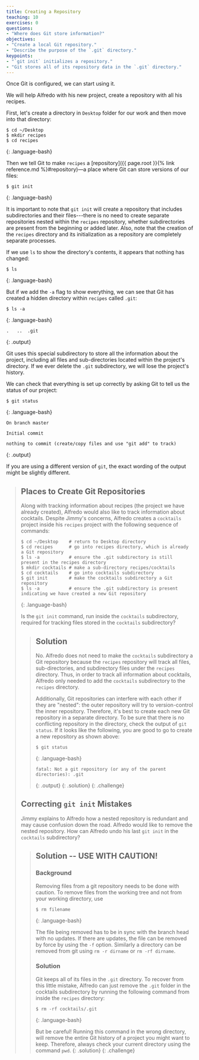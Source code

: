 ```yaml
---
title: Creating a Repository
teaching: 10
exercises: 0
questions:
- "Where does Git store information?"
objectives:
- "Create a local Git repository."
- "Describe the purpose of the `.git` directory."
keypoints:
- "`git init` initializes a repository."
- "Git stores all of its repository data in the `.git` directory."
---
```


Once Git is configured,
we can start using it.

We will help Alfredo with his new project, create a repository with all his recipes.

First, let's create a directory in `Desktop` folder for our work and then move into that directory:

~~~
$ cd ~/Desktop
$ mkdir recipes
$ cd recipes
~~~
{: .language-bash}

Then we tell Git to make `recipes` a [repository]({{ page.root }}{% link reference.md %}#repository)—a place where Git can store versions of our files:

~~~
$ git init
~~~
{: .language-bash}

It is important to note that `git init` will create a repository that
includes subdirectories and their files---there is no need to create
separate repositories nested within the `recipes` repository, whether
subdirectories are present from the beginning or added later. Also, note
that the creation of the `recipes` directory and its initialization as a
repository are completely separate processes.

If we use `ls` to show the directory's contents,
it appears that nothing has changed:

~~~
$ ls
~~~
{: .language-bash}

But if we add the `-a` flag to show everything,
we can see that Git has created a hidden directory within `recipes` called `.git`:

~~~
$ ls -a
~~~
{: .language-bash}

~~~
.	..	.git
~~~
{: .output}

Git uses this special subdirectory to store all the information about the project, 
including all files and sub-directories located within the project's directory.
If we ever delete the `.git` subdirectory,
we will lose the project's history.

We can check that everything is set up correctly
by asking Git to tell us the status of our project:

~~~
$ git status
~~~
{: .language-bash}
~~~
On branch master

Initial commit

nothing to commit (create/copy files and use "git add" to track)
~~~
{: .output}

If you are using a different version of `git`, the exact
wording of the output might be slightly different.

> ## Places to Create Git Repositories
>
> Along with tracking information about recipes (the project we have already created),
> Alfredo would also like to track information about cocktails.
> Despite Jimmy's concerns, Alfredo creates a `cocktails` project inside his `recipes`
> project with the following sequence of commands:
>
> ~~~
> $ cd ~/Desktop    # return to Desktop directory
> $ cd recipes      # go into recipes directory, which is already a Git repository
> $ ls -a           # ensure the .git subdirectory is still present in the recipes directory
> $ mkdir cocktails # make a sub-directory recipes/cocktails
> $ cd cocktails    # go into cocktails subdirectory
> $ git init        # make the cocktails subdirectory a Git repository
> $ ls -a           # ensure the .git subdirectory is present indicating we have created a new Git repository
> ~~~
> {: .language-bash}
>
> Is the `git init` command, run inside the `cocktails` subdirectory, required for
> tracking files stored in the `cocktails` subdirectory?
>
> > ## Solution
> >
> > No. Alfredo does not need to make the `cocktails` subdirectory a Git repository
> > because the `recipes` repository will track all files, sub-directories, and
> > subdirectory files under the `recipes` directory.  Thus, in order to track
> > all information about cocktails, Alfredo only needed to add the `cocktails` subdirectory
> > to the `recipes` directory.
> >
> > Additionally, Git repositories can interfere with each other if they are "nested":
> > the outer repository will try to version-control
> > the inner repository. Therefore, it's best to create each new Git
> > repository in a separate directory. To be sure that there is no conflicting
> > repository in the directory, check the output of `git status`. If it looks
> > like the following, you are good to go to create a new repository as shown
> > above:
> >
> > ~~~
> > $ git status
> > ~~~
> > {: .language-bash}
> > ~~~
> > fatal: Not a git repository (or any of the parent directories): .git
> > ~~~
> > {: .output}
> {: .solution}
{: .challenge}
> ## Correcting `git init` Mistakes
> Jimmy explains to Alfredo how a nested repository is redundant and may cause confusion
> down the road. Alfredo would like to remove the nested repository. How can Alfredo undo
> his last `git init` in the `cocktails` subdirectory?
>
> > ## Solution -- USE WITH CAUTION!
> >
> > ### Background
> > Removing files from a git repository needs to be done with caution. To remove files from the working tree and not from your working directory, use
> > ~~~
> > $ rm filename
> > ~~~
> > {: .language-bash}
> > 
> > The file being removed has to be in sync with the branch head with no updates. If there are updates, the file can be removed by force by using the `-f` option. Similarly a directory can be removed from git using `rm -r dirname` or `rm -rf dirname`.
> >
> > ### Solution
> > Git keeps all of its files in the `.git` directory.
> > To recover from this little mistake, Alfredo can just remove the `.git`
> > folder in the cocktails subdirectory by running the following command from inside the `recipes` directory:
> >
> > ~~~
> > $ rm -rf cocktails/.git
> > ~~~
> > {: .language-bash}
> >
> > But be careful! Running this command in the wrong directory, will remove
> > the entire Git history of a project you might want to keep. Therefore, always check your current directory using the
> > command `pwd`.
> {: .solution}
{: .challenge}
